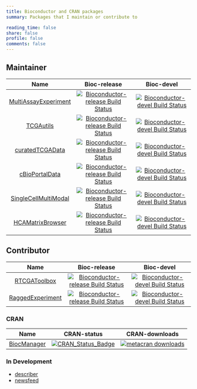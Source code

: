 ```yaml
---
title: Bioconductor and CRAN packages
summary: Packages that I maintain or contribute to

reading_time: false
share: false
profile: false
comments: false
---
```


## Maintainer

| Name | Bioc-release | Bioc-devel |
|:-----:|:-----:|:-----:|
| [MultiAssayExperiment](https://github.com/waldronlab/MultiAssayExperiment) | [![Bioconductor-release Build Status](http://bioconductor.org/shields/build/release/bioc/MultiAssayExperiment.svg)](http://bioconductor.org/checkResults/release/bioc-LATEST/MultiAssayExperiment) | [![Bioconductor-devel Build Status](http://bioconductor.org/shields/build/devel/bioc/MultiAssayExperiment.svg)](http://bioconductor.org/checkResults/devel/bioc-LATEST/MultiAssayExperiment) |
| [TCGAutils](https://github.com/waldronlab/TCGAutils) | [![Bioconductor-release Build Status](http://bioconductor.org/shields/build/release/bioc/TCGAutils.svg)](http://bioconductor.org/checkResults/release/bioc-LATEST/TCGAutils) | [![Bioconductor-devel Build Status](http://bioconductor.org/shields/build/devel/bioc/TCGAutils.svg)](http://bioconductor.org/checkResults/devel/bioc-LATEST/TCGAutils) |
| [curatedTCGAData](https://github.com/waldronlab/curatedTCGAData) | [![Bioconductor-release Build Status](http://bioconductor.org/shields/build/release/data-experiment/curatedTCGAData.svg)](http://bioconductor.org/checkResults/release/data-experiment-LATEST/curatedTCGAData/) | [![Bioconductor-devel Build Status](http://bioconductor.org/shields/build/devel/data-experiment/curatedTCGAData.svg)](http://bioconductor.org/checkResults/devel/data-experiment-LATEST/curatedTCGAData) |
| [cBioPortalData](https://github.com/waldronlab/cBioPortalData) | [![Bioconductor-release Build Status](http://bioconductor.org/shields/build/release/bioc/cBioPortalData.svg)](http://bioconductor.org/checkResults/release/bioc-LATEST/cBioPortalData) | [![Bioconductor-devel Build Status](http://bioconductor.org/shields/build/devel/bioc/cBioPortalData.svg)](http://bioconductor.org/checkResults/devel/bioc-LATEST/cBioPortalData) |
| [SingleCellMultiModal](https://github.com/waldronlab/SingleCellMultiModal) | [![Bioconductor-release Build Status](http://bioconductor.org/shields/build/release/data-experiment/SingleCellMultiModal.svg)](http://bioconductor.org/checkResults/release/data-experiment-LATEST/SingleCellMultiModal/) | [![Bioconductor-devel Build Status](http://bioconductor.org/shields/build/devel/data-experiment/SingleCellMultiModal.svg)](http://bioconductor.org/checkResults/devel/data-experiment-LATEST/SingleCellMultiModal) |
| [HCAMatrixBrowser](https://github.com/Bioconductor/HCAMatrixBrowser) | [![Bioconductor-release Build Status](http://bioconductor.org/shields/build/release/bioc/HCAMatrixBrowser.svg)](http://bioconductor.org/checkResults/release/bioc-LATEST/HCAMatrixBrowser/) | [![Bioconductor-devel Build Status](http://bioconductor.org/shields/build/devel/bioc/HCAMatrixBrowser.svg)](http://bioconductor.org/checkResults/devel/bioc-LATEST/HCAMatrixBrowser) |

## Contributor

| Name | Bioc-release | Bioc-devel |
|:-----:|:-----:|:-----:|
| [RTCGAToolbox](https://github.com/mksamur/RTCGAToolbox) | [![Bioconductor-release Build Status](http://bioconductor.org/shields/build/release/bioc/RTCGAToolbox.svg)](http://bioconductor.org/checkResults/release/bioc-LATEST/RTCGAToolbox) | [![Bioconductor-devel Build Status](http://bioconductor.org/shields/build/devel/bioc/RTCGAToolbox.svg)](http://bioconductor.org/checkResults/devel/bioc-LATEST/RTCGAToolbox) |
| [RaggedExperiment](https://github.com/Bioconductor/RaggedExperiment) | [![Bioconductor-release Build Status](http://bioconductor.org/shields/build/release/bioc/RaggedExperiment.svg)](http://bioconductor.org/checkResults/release/bioc-LATEST/RaggedExperiment) | [![Bioconductor-devel Build Status](http://bioconductor.org/shields/build/devel/bioc/RaggedExperiment.svg)](http://bioconductor.org/checkResults/devel/bioc-LATEST/RaggedExperiment) |

### CRAN

| Name | CRAN-status | CRAN-downloads |
|:-----:|:-----:|:-----:|
| [BiocManager](https://github.com/Bioconductor/BiocManager) | [![CRAN_Status_Badge](https://www.r-pkg.org/badges/version/BiocManager)](https://cran.r-project.org/package=BiocManager) | [![metacran downloads](https://cranlogs.r-pkg.org/badges/BiocManager)](https://cran.r-project.org/package=BiocManager) |

### In Development

* [describer](https://github.com/LiNk-NY/describer)
* [newsfeed](https://github.com/waldronlab/newsfeed)
